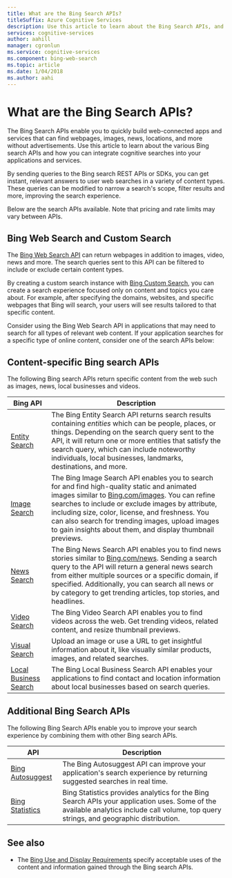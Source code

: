 ```yaml
---
title: What are the Bing Search APIs?
titleSuffix: Azure Cognitive Services
description: Use this article to learn about the Bing Search APIs, and how you can enable cognitive internet searches in your apps and services.  
services: cognitive-services
author: aahill
manager: cgronlun
ms.service: cognitive-services
ms.component: bing-web-search
ms.topic: article
ms.date: 1/04/2018
ms.author: aahi
---
```


# What are the Bing Search APIs?

The Bing Search APIs enable you to quickly build web-connected apps and services that can find webpages, images, news, locations, and more without advertisements. Use this article to learn about the various Bing search APIs and how you can integrate cognitive searches into your applications and services.  

By sending queries to the Bing search REST APIs or SDKs, you can get instant, relevant answers to user web searches in a variety of content types. These queries can be modified to narrow a search's scope, filter results and more, improving the search experience. 

Below are the search APIs available. Note that pricing and rate limits may vary between APIs.

## Bing Web Search and Custom Search

The [Bing Web Search API](../Bing-Web-Search/index.yml) can return webpages in addition to images, video, news and more. The search queries sent to this API can be filtered to include or exclude certain content types.

By creating a custom search instance with [Bing Custom Search](../Bing-Custom-Search/index.yml), you can create a search experience focused only on content and topics you care about. For example, after specifying the domains, websites, and specific webpages that Bing will search, your users will see results tailored to that specific content. 

Consider using the Bing Web Search API in applications that may need to search for all types of relevant web content. If your application searches for a specific type of online content, consider one of the search APIs below: 

## Content-specific Bing search APIs

The following Bing search APIs return specific content from the web such as images, news, local businesses and videos.

| Bing API | Description |
| -- | -- | 
| [Entity Search](../Bing-Entities-Search/index.yml) | The Bing Entity Search API returns search results containing *entities* which can be people, places, or things. Depending on the search query sent to the API, it will return one or more entities that satisfy the search query, which can include noteworthy individuals, local businesses, landmarks, destinations, and more. |
| [Image Search](../Bing-Image-Search/index.yml) | The Bing Image Search API enables you to search for and find high-quality static and animated images similar to [Bing.com/images](https://www.Bing.com/images). You can refine searches to include or exclude images by attribute, including size, color, license, and freshness. You can also search for trending images, upload images to gain insights about them, and display thumbnail previews. |
| [News Search](../Bing-News-Search/index.yml) | The Bing News Search API enables you to find news stories similar to [Bing.com/news](https://www.Bing.com/news). Sending a search query to the API will return a general news search from either multiple sources or a specific domain, if specified. Additionally, you can search all news or by category to get trending articles, top stories, and headlines.
| [Video Search](../Bing-Video-Search/index.yml) | The Bing Video Search API enables you to find videos across the web. Get trending videos, related content, and resize thumbnail previews. |
| [Visual Search](../Bing-visual-search/index.yml) | Upload an image or use a URL to get insightful information about it, like visually similar products, images, and related searches. |
 [Local Business Search](../bing-local-business-search/index.yml) | The Bing Local Business Search API enables your applications to find contact and location information about local businesses based on search queries. |


## Additional Bing Search APIs

The following Bing Search APIs enable you to improve your search experience by combining them with other Bing search APIs.

| API | Description |
| -- | -- | 
| [Bing Autosuggest](../Bing-Autosuggest/index.yml) | The Bing Autosuggest API can improve your application's search experience by returning suggested searches in real time.  |
| [Bing Statistics](https://docs.microsoft.com/en-us/azure/cognitive-services/bing-news-search/bing-news-stats) | Bing Statistics provides analytics for the Bing Search APIs your application uses. Some of the available analytics include call volume, top query strings, and geographic distribution. |

## See also

* The [Bing Use and Display Requirements](./useanddisplayrequirements.md) specify acceptable uses of the content and information gained through the Bing search APIs.

